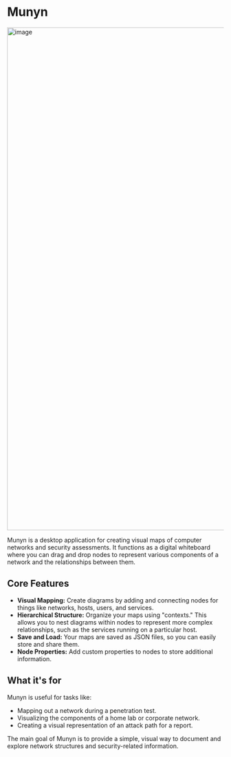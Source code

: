 

# Munyn
<img width="1917" height="1167" alt="image" src="https://github.com/user-attachments/assets/6605e8af-d662-430b-94c7-047a22cf8cd6" />

Munyn is a desktop application for creating visual maps of computer networks and security assessments. It functions as a digital whiteboard where you can drag and drop nodes to represent various components of a network and the relationships between them.

## Core Features

*   **Visual Mapping:** Create diagrams by adding and connecting nodes for things like networks, hosts, users, and services.
*   **Hierarchical Structure:** Organize your maps using "contexts." This allows you to nest diagrams within nodes to represent more complex relationships, such as the services running on a particular host.
*   **Save and Load:** Your maps are saved as JSON files, so you can easily store and share them.
*   **Node Properties:** Add custom properties to nodes to store additional information.

## What it's for

Munyn is useful for tasks like:

*   Mapping out a network during a penetration test.
*   Visualizing the components of a home lab or corporate network.
*   Creating a visual representation of an attack path for a report.

The main goal of Munyn is to provide a simple, visual way to document and explore network structures and security-related information.
